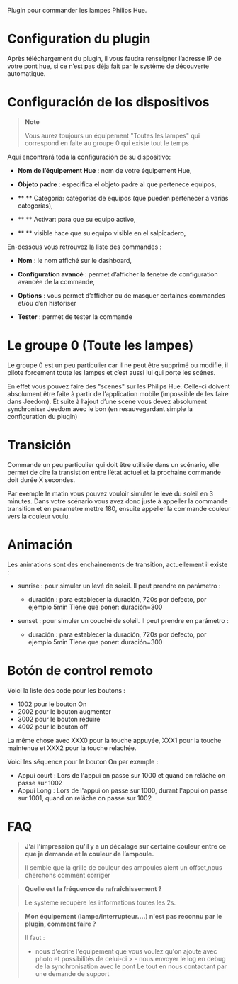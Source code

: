 Plugin pour commander les lampes Philips Hue.

# Configuration du plugin

Après téléchargement du plugin, il vous faudra renseigner l’adresse IP
de votre pont hue, si ce n’est pas déja fait par le système de
découverte automatique.

# Configuración de los dispositivos

> **Note**
>
> Vous aurez toujours un équipement "Toutes les lampes" qui correspond
> en faite au groupe 0 qui existe tout le temps

Aquí encontrará toda la configuración de su dispositivo:

-   **Nom de l’équipement Hue** : nom de votre équipement Hue,

-   **Objeto padre** : especifica el objeto padre al que pertenece
    equipos,

-   ** ** Categoría: categorías de equipos (que pueden pertenecer a
    varias categorías),

-   ** ** Activar: para que su equipo activo,

-   ** ** visible hace que su equipo visible en el salpicadero,

En-dessous vous retrouvez la liste des commandes :

-   **Nom** : le nom affiché sur le dashboard,

-   **Configuration avancé** : permet d’afficher la fenetre de
    configuration avancée de la commande,

-   **Options** : vous permet d’afficher ou de masquer certaines
    commandes et/ou d’en historiser

-   **Tester** : permet de tester la commande

# Le groupe 0 (Toute les lampes)

Le groupe 0 est un peu particulier car il ne peut être supprimé ou
modifié, il pilote forcement toute les lampes et c’est aussi lui qui
porte les scénes.

En effet vous pouvez faire des "scenes" sur les Philips Hue. Celle-ci
doivent absolument être faite à partir de l’application mobile
(impossible de les faire dans Jeedom). Et suite à l’ajout d’une scene
vous devez absolument synchroniser Jeedom avec le bon (en resauvegardant
simple la configuration du plugin)

# Transición

Commande un peu particulier qui doit être utilisée dans un scénario,
elle permet de dire la transistion entre l’état actuel et la prochaine
commande doit durée X secondes.

Par exemple le matin vous pouvez vouloir simuler le levé du soleil en 3
minutes. Dans votre scénario vous avez donc juste à appeller la commande
transition et en parametre mettre 180, ensuite appeller la commande
couleur vers la couleur voulu.

# Animación

Les animations sont des enchainements de transition, actuellement il
existe :

-   sunrise : pour simuler un levé de soleil. Il peut prendre en
    parámetro : 

    -   duración : para establecer la duración, 720s por defecto, por ejemplo 5min
        Tiene que poner: duración=300

-   sunset : pour simuler un couché de soleil. Il peut prendre en
    parámetro : 

    -   duración : para establecer la duración, 720s por defecto, por ejemplo 5min
        Tiene que poner: duración=300

# Botón de control remoto

Voici la liste des code pour les boutons :

- 1002 pour le bouton On
- 2002 pour le bouton augmenter
- 3002 pour le bouton réduire
- 4002 pour le bouton off

La même chose avec XXX0 pour la touche appuyée, XXX1 pour la touche maintenue et XXX2 pour la touche relachée.

Voici les séquence pour le bouton On par exemple :

- Appui court : Lors de l'appui on passe sur 1000 et quand on relâche on passe sur 1002
- Appui Long : Lors de l'appui on passe sur 1000, durant l'appui on passe sur 1001, quand on relâche on passe sur 1002

# FAQ

> **J’ai l’impression qu’il y a un décalage sur certaine couleur entre ce que je demande et la couleur de l’ampoule.**
>
> Il semble que la grille de couleur des ampoules aient un offset,nous cherchons comment corriger

> **Quelle est la fréquence de rafraîchissement ?**
>
> Le systeme recupère les informations toutes les 2s.

> **Mon équipement (lampe/interrupteur....) n'est pas reconnu par le plugin, comment faire ?**
>
> Il faut :
> - nous d'écrire l'équipement que vous voulez qu'on ajoute avec photo et possibilités de celui-ci
​> - nous envoyer le log en debug de la synchronisation avec le pont
> Le tout en nous contactant par une demande de support
